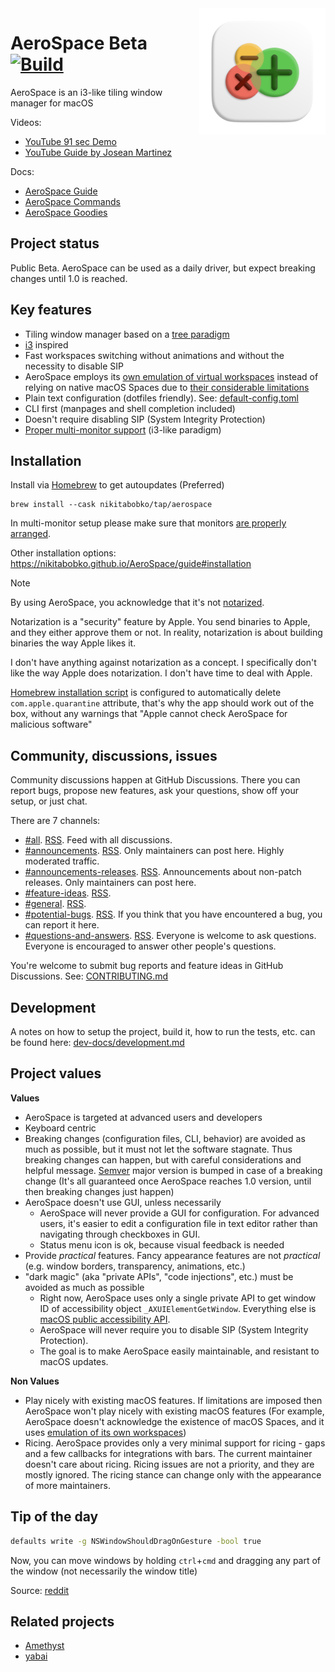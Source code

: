  <img src="./resources/Assets.xcassets/AppIcon.appiconset/icon.png" width="40%" height="40%" align="right">

# AeroSpace Beta [![Build](https://github.com/nikitabobko/AeroSpace/actions/workflows/build.yml/badge.svg?branch=main)](https://github.com/nikitabobko/AeroSpace/actions/workflows/build.yml)

AeroSpace is an i3-like tiling window manager for macOS

Videos:
- [YouTube 91 sec Demo](https://www.youtube.com/watch?v=UOl7ErqWbrk)
- [YouTube Guide by Josean Martinez](https://www.youtube.com/watch?v=-FoWClVHG5g)

Docs:
- [AeroSpace Guide](https://nikitabobko.github.io/AeroSpace/guide)
- [AeroSpace Commands](https://nikitabobko.github.io/AeroSpace/commands)
- [AeroSpace Goodies](https://nikitabobko.github.io/AeroSpace/goodies)

## Project status

Public Beta. AeroSpace can be used as a daily driver, but expect breaking changes until 1.0 is reached.

## Key features

- Tiling window manager based on a [tree paradigm](https://nikitabobko.github.io/AeroSpace/guide#tree)
- [i3](https://i3wm.org/) inspired
- Fast workspaces switching without animations and without the necessity to disable SIP
- AeroSpace employs its [own emulation of virtual workspaces](https://nikitabobko.github.io/AeroSpace/guide#emulation-of-virtual-workspaces) instead of relying on native macOS Spaces due to [their considerable limitations](https://nikitabobko.github.io/AeroSpace/guide#emulation-of-virtual-workspaces)
- Plain text configuration (dotfiles friendly). See: [default-config.toml](https://nikitabobko.github.io/AeroSpace/guide#default-config)
- CLI first (manpages and shell completion included)
- Doesn't require disabling SIP (System Integrity Protection)
- [Proper multi-monitor support](https://nikitabobko.github.io/AeroSpace/guide#multiple-monitors) (i3-like paradigm)

## Installation

Install via [Homebrew](https://brew.sh/) to get autoupdates (Preferred)

```
brew install --cask nikitabobko/tap/aerospace
```

In multi-monitor setup please make sure that monitors [are properly arranged](https://nikitabobko.github.io/AeroSpace/guide#proper-monitor-arrangement).

Other installation options: https://nikitabobko.github.io/AeroSpace/guide#installation

> [!NOTE]
> By using AeroSpace, you acknowledge that it's not [notarized](https://developer.apple.com/documentation/security/notarizing_macos_software_before_distribution).
>
> Notarization is a "security" feature by Apple.
> You send binaries to Apple, and they either approve them or not.
> In reality, notarization is about building binaries the way Apple likes it.
>
> I don't have anything against notarization as a concept.
> I specifically don't like the way Apple does notarization.
> I don't have time to deal with Apple.
>
> [Homebrew installation script](https://github.com/nikitabobko/homebrew-tap/blob/main/Casks/aerospace.rb) is configured to
> automatically delete `com.apple.quarantine` attribute, that's why the app should work out of the box, without any warnings that
> "Apple cannot check AeroSpace for malicious software"

## Community, discussions, issues

Community discussions happen at GitHub Discussions.
There you can report bugs, propose new features, ask your questions, show off your setup, or just chat.

There are 7 channels:
-   [#all](https://github.com/nikitabobko/AeroSpace/discussions).
    [RSS](https://github.com/nikitabobko/AeroSpace/discussions.atom?discussions_q=sort%3Adate_created).
    Feed with all discussions.
-   [#announcements](https://github.com/nikitabobko/AeroSpace/discussions/categories/announcements).
    [RSS](https://github.com/nikitabobko/AeroSpace/discussions/categories/announcements.atom?discussions_q=category%3Aannouncements+sort%3Adate_created).
    Only maintainers can post here.
    Highly moderated traffic.
-   [#announcements-releases](https://github.com/nikitabobko/AeroSpace/discussions/categories/announcements-releases).
    [RSS](https://github.com/nikitabobko/AeroSpace/discussions/categories/announcements-releases.atom?discussions_q=category%3Aannouncements-releases+sort%3Adate_created).
    Announcements about non-patch releases.
    Only maintainers can post here.
-   [#feature-ideas](https://github.com/nikitabobko/AeroSpace/discussions/categories/feature-ideas).
    [RSS](https://github.com/nikitabobko/AeroSpace/discussions/categories/feature-ideas.atom?discussions_q=category%3Afeature-ideas+sort%3Adate_created).
-   [#general](https://github.com/nikitabobko/AeroSpace/discussions/categories/general).
    [RSS](https://github.com/nikitabobko/AeroSpace/discussions/categories/general.atom?discussions_q=sort%3Adate_created+category%3Ageneral).
-   [#potential-bugs](https://github.com/nikitabobko/AeroSpace/discussions/categories/potential-bugs).
    [RSS](https://github.com/nikitabobko/AeroSpace/discussions/categories/potential-bugs.atom?discussions_q=category%3Apotential-bugs+sort%3Adate_created).
    If you think that you have encountered a bug, you can report it here.
-   [#questions-and-answers](https://github.com/nikitabobko/AeroSpace/discussions/categories/questions-and-answers).
    [RSS](https://github.com/nikitabobko/AeroSpace/discussions/categories/questions-and-answers.atom?discussions_q=category%3Aquestions-and-answers+sort%3Adate_created).
    Everyone is welcome to ask questions.
    Everyone is encouraged to answer other people's questions.

You're welcome to submit bug reports and feature ideas in GitHub Discussions.
See: [CONTRIBUTING.md](./CONTRIBUTING.md)

## Development

A notes on how to setup the project, build it, how to run the tests, etc. can be found here: [dev-docs/development.md](./dev-docs/development.md)

## Project values

**Values**
- AeroSpace is targeted at advanced users and developers
- Keyboard centric
- Breaking changes (configuration files, CLI, behavior) are avoided as much as possible, but it must not let the software stagnate.
  Thus breaking changes can happen, but with careful considerations and helpful message.
  [Semver](https://semver.org/) major version is bumped in case of a breaking change (It's all guaranteed once AeroSpace reaches 1.0 version, until then breaking changes just happen)
- AeroSpace doesn't use GUI, unless necessarily
  - AeroSpace will never provide a GUI for configuration.
    For advanced users, it's easier to edit a configuration file in text editor rather than navigating through checkboxes in GUI.
  - Status menu icon is ok, because visual feedback is needed
- Provide _practical_ features. Fancy appearance features are not _practical_ (e.g. window borders, transparency, animations, etc.)
- "dark magic" (aka "private APIs", "code injections", etc.) must be avoided as much as possible
  - Right now, AeroSpace uses only a single private API to get window ID of accessibility object `_AXUIElementGetWindow`.
    Everything else is [macOS public accessibility API](https://developer.apple.com/documentation/applicationservices/axuielement_h).
  - AeroSpace will never require you to disable SIP (System Integrity Protection).
  - The goal is to make AeroSpace easily maintainable, and resistant to macOS updates.

**Non Values**
- Play nicely with existing macOS features.
  If limitations are imposed then AeroSpace won't play nicely with existing macOS features
  (For example, AeroSpace doesn't acknowledge the existence of macOS Spaces, and it uses [emulation of its own workspaces](https://nikitabobko.github.io/AeroSpace/guide#emulation-of-virtual-workspaces))
- Ricing.
  AeroSpace provides only a very minimal support for ricing - gaps and a few callbacks for integrations with bars.
  The current maintainer doesn't care about ricing.
  Ricing issues are not a priority, and they are mostly ignored.
  The ricing stance can change only with the appearance of more maintainers.

## Tip of the day

```bash
defaults write -g NSWindowShouldDragOnGesture -bool true
```

Now, you can move windows by holding `ctrl`+`cmd` and dragging any part of the window (not necessarily the window title)

Source: [reddit](https://www.reddit.com/r/MacOS/comments/k6hiwk/keyboard_modifier_to_simplify_click_drag_of/)

## Related projects
- [Amethyst](https://github.com/ianyh/Amethyst)
- [yabai](https://github.com/koekeishiya/yabai)
